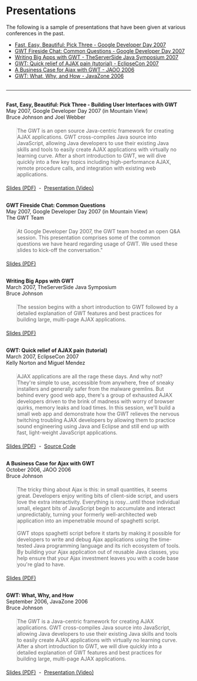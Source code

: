 <style>
div.preso-detail {
  margin-bottom: 30px;
}

div.preso-detail blockquote {
  margin: 20px 2em;
  padding: 0;
}

hr.divider {
  margin: 30px 0;
}

</style>

Presentations
===

The following is a sample of presentations that have been given at various conferences in the past.

*   [Fast, Easy, Beautiful: Pick Three - Google Developer Day 2007](#GDD2007)
*   [GWT Fireside Chat: Common Questions - Google Developer Day 2007](#GDDFireside2007)
*   [Writing Big Apps with GWT - TheServerSide Java Symposium 2007](#TSSJS2007)
*   [GWT: Quick relief of AJAX pain (tutorial) - EclipseCon 2007](#EclipseCon2007)
*   [A Business Case for Ajax with GWT - JAOO 2006](#JAOO2006)
*   [GWT: What, Why, and How - JavaZone 2006](#JavaZone2006)

<hr class="divider">

<div class="preso-detail">
<a name="GDD2007"></a>
<strong>Fast, Easy, Beautiful: Pick Three - Building User Interfaces with GWT</strong>
<br/>
May  2007, Google Developer Day 2007 (in Mountain View)
<br/>
Bruce Johnson and Joel Webber
<blockquote>
The GWT is an open source Java-centric framework for creating AJAX applications. GWT cross-compiles Java source 
into  JavaScript, allowing Java developers to use their existing Java skills and tools to easily create AJAX applications with virtually 
no learning  curve. After a short introduction to GWT, we will dive quickly into a few key topics including high-performance AJAX, remote 
procedure calls,  and integration with existing web applications.
</blockquote>
<a href="http://google-web-toolkit.googlecode.com/files/Fast-Easy-Beautiful-Pick-Three-GDD-2007.pdf">Slides (PDF)</a>
&nbsp;-&nbsp;
<a href="http://www.youtube.com/watch?v=NvRa-CxkpZI">Presentation (Video)</a></p>
</div>

<div class="preso-detail">
<a name="GDDFireside2007"></a>
<strong>GWT Fireside Chat: Common Questions</strong>
<br/>
May  2007, Google Developer Day 2007 (in Mountain View)
<br/>
The GWT Team
<blockquote>
At Google Developer Day 2007, the GWT team hosted an open Q&A session. This presentation comprises some of the common questions 
we have heard regarding usage of GWT. We used these slides to kick-off the conversation."
</blockquote>
<a href="http://google-web-toolkit.googlecode.com/files/GWT-Fireside-Chat-GDD-2007.pdf">Slides (PDF)</a>
</div>

<div class="preso-detail">
<a name="TSSJS2007"></a>
<strong>Writing Big Apps with GWT</strong>
<br/>
March 2007, TheServerSide Java Symposium
<br/>
Bruce Johnson
<blockquote>
The session begins with a short introduction to GWT followed by a detailed explanation of GWT features and best 
practices for building large, multi-page AJAX applications.
</blockquote>
<a href="http://google-web-toolkit.googlecode.com/files/Writing-Big-Apps-with-GWT-TSSJS-Vegas-2007.pdf">Slides (PDF)</a>
</div>

<div class="preso-detail">
<a name="EclipseCon2007"></a>
<strong>GWT: Quick relief of AJAX pain (tutorial)</strong>
<br/>
March 2007, EclipseCon 2007
<br/>
Kelly Norton and Miguel Mendez
<blockquote>
AJAX applications are all the rage these days. And why not? They're simple to  use, accessible from anywhere, free of sneaky 
installers and generally safer  from the malware gremlins. But behind every good web app, there's a group of  exhausted AJAX developers 
driven to the brink of madness with worry of browser  quirks, memory leaks and load times. In this session, we'll build a small web  app 
and demonstrate how the GWT relieves the nervous twitching troubling AJAX developers by  allowing them to practice sound 
engineering using Java and Eclipse and still end up with fast, light-weight JavaScript applications.
</blockquote>
<a href="http://google-web-toolkit.googlecode.com/files/For-Quick-Relief-of-AJAX-Pain-EclipseCon-2007.pdf">Slides (PDF)</a>
&nbsp;-&nbsp;
<a href="http://code.google.com/p/gwt-eclipsecon-chat/">Source Code</a></p>
</div>

<div class="preso-detail">
<a name="JAOO2006"></a>
<strong>A Business Case for Ajax with GWT</strong>
<br/>
October 2006, JAOO 2006
<br/>
Bruce Johnson
<blockquote>
The tricky thing about Ajax is this: in small quantities, it seems
great. Developers enjoy writing bits of client-side script, and users
love the extra interactivity. Everything is rosy...until those
individual small, elegant bits of JavaScript begin to accumulate and
interact unpredictably, turning your formerly well-architected web
application into an impenetrable mound of spaghetti script.
<br/><br/>
GWT stops spaghetti script before it starts by
making it possible for developers to write and debug Ajax applications
using the time-tested Java programming language and its rich ecosystem
of tools. By building your Ajax application out of reusable Java
classes, you help ensure that your Ajax investment leaves you with a
code base you're glad to have.
</blockquote>
<a href="http://google-web-toolkit.googlecode.com/files/A-Business-Case-for-Ajax-with-GWT-JAOO-2006.pdf">Slides (PDF)</a>
</div>

<div class="preso-detail">
<a name="JavaZone2006"></a>
<strong>GWT: What, Why, and How</strong>
<br/>
September 2006, JavaZone 2006
<br/>
Bruce Johnson
<blockquote>
The GWT is a Java-centric framework for creating AJAX applications. GWT cross-compiles Java source into 
JavaScript, allowing Java developers to use their existing Java skills and tools to easily create AJAX applications with virtually no 
learning curve. After a short introduction to GWT, we will dive quickly into a detailed explanation of GWT features and best practices for 
building large, multi-page AJAX applications.
</blockquote>
<a href="http://google-web-toolkit.googlecode.com/files/Google-Web-Toolkit-What-Why-and-How-JavaZone-2006.pdf">Slides (PDF)</a>
&nbsp;-&nbsp;
<a href="http://www.infoq.com/presentations/gwt">Presentation (Video)</a></p>
</div>
